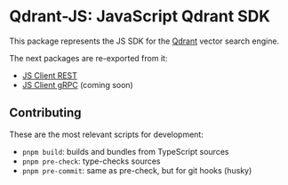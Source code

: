 # Qdrant-JS: JavaScript Qdrant SDK

This package represents the JS SDK for the [Qdrant](https://github.com/qdrant/qdrant) vector search engine.

The next packages are re-exported from it:

-   [JS Client REST](../js-client-rest)
-   [JS Client gRPC](../js-client-grpc) (coming soon)

## Contributing

These are the most relevant scripts for development:

-   `pnpm build`: builds and bundles from TypeScript sources
-   `pnpm pre-check`: type-checks sources
-   `pnpm pre-commit`: same as pre-check, but for git hooks (husky)
